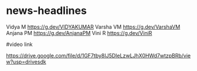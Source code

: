 # news-headlines

Vidya M  https://g.dev/VIDYAKUMAR
Varsha VM https://g.dev/VarshaVM
Anjana PM https://g.dev/AnjanaPM
Vini R https://g.dev/ViniR

#video link

https://drive.google.com/file/d/1GF7tby8IJ5DIeLzwLJhX0HWd7wtzpBRb/view?usp=drivesdk

